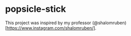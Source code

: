 # popsicle-stick

This project was inspired by my professor (@shalomruben)[https://www.instagram.com/shalomruben/].
